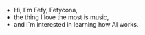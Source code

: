 - Hi, I´m Fefy, Fefycona,
- the thing I love the most is music,
- and I´m interested in learning how AI works.

<!---
fefycona/fefycona is a ✨ special ✨ repository because its `README.md` (this file) appears on your GitHub profile.
You can click the Preview link to take a look at your changes.
--->
